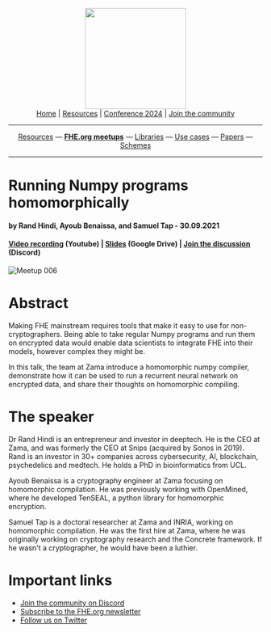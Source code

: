 <!-- Main header navigation -->
<p align="center">
  <img width="200" src="https://user-images.githubusercontent.com/5758427/180978488-db825482-5a58-4c7c-9589-c494a6f0be04.png"><br/>
  <a href="https://fhe-org.github.io">Home</a> | <a href="https://fhe-org.github.io/resources">Resources</a> | <a href="https://fhe-org.github.io/conferences/conference-2024/">Conference 2024</a> | <a href="https://fhe-org.github.io/community">Join the community</a>
</p>
<hr/>
<!-- /Main header navigation -->

<!-- Resource categories links -->
<p align="center">
  <a href="https://fhe-org.github.io/resources">Resources</a>
  —
  <a href="https://fhe-org.github.io/meetups"><b>FHE.org meetups</b></a>
  —
  <a href="https://fhe-org.github.io/resources/libraries">Libraries</a>
  —
  <a href="https://fhe-org.github.io/resources/use-cases">Use cases</a>
  —
  <a href="https://fhe-org.github.io/resources/papers">Papers</a>
  —
  <a href="https://fhe-org.github.io/resources/schemes">Schemes</a>
</p>
<hr/>
<!-- /Resource categories links -->


# Running Numpy programs homomorphically
#### by Rand Hindi, Ayoub Benaissa, and Samuel Tap - 30.09.2021

#### <a href="https://www.youtube.com/watch?v=lZ-abZy9S5k">Video recording</a> (Youtube) | <a href="https://drive.google.com/file/d/1-_HbmdZQUtFV3b9M4mWSBNXkleq36ObC/view">Slides</a> (Google Drive) | <a href="https://discord.fhe.org">Join the discussion</a> (Discord)

![Meetup 006](https://github.com/FHE-org/fhe-org.github.io/assets/37557436/d5f21f82-35a5-4e21-9e10-0a69f9f98dbc)

# Abstract
Making FHE mainstream requires tools that make it easy to use for non-cryptographers. Being able to take regular Numpy programs and run them on encrypted data would enable data scientists to integrate FHE into their models, however complex they might be.

In this talk, the team at Zama introduce a homomorphic numpy compiler, demonstrate how it can be used to run a recurrent neural network on encrypted data, and share their thoughts on homomorphic compiling.

# The speaker
Dr Rand Hindi is an entrepreneur and investor in deeptech. He is the CEO at Zama, and was formerly the CEO at Snips (acquired by Sonos in 2019). Rand is an investor in 30+ companies across cybersecurity, AI, blockchain, psychedelics and medtech. He holds a PhD in bioinformatics from UCL.

Ayoub Benaissa is a cryptography engineer at Zama focusing on homomorphic compilation. He was previously working with OpenMined, where he developed TenSEAL, a python library for homomorphic encryption.

Samuel Tap is a doctoral researcher at Zama and INRIA, working on homomorphic compilation. He was the first hire at Zama, where he was originally working on cryptography research and the Concrete framework. If he wasn't a cryptographer, he would have been a luthier.

# Important links
- <a href="https://discord.fhe.org">Join the community on Discord</a>
- <a href="https://fheorg.substack.com">Subscribe to the FHE.org newsletter</a>
- <a href="https://twitter.com/fhe_org">Follow us on Twitter</a>

